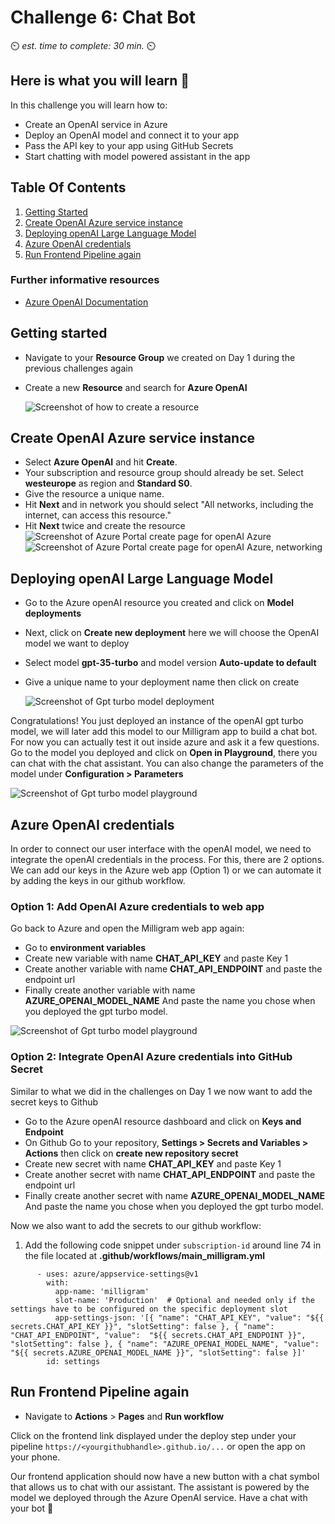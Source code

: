 # Challenge 6: Chat Bot

⏲️ _est. time to complete: 30 min._ ⏲️

## Here is what you will learn 🎯

In this challenge you will learn how to:

- Create an OpenAI service in Azure
- Deploy an OpenAI model and connect it to your app
- Pass the API key to your app using GitHub Secrets
- Start chatting with model powered assistant in the app

## Table Of Contents

1. [Getting Started](#getting-started)
2. [Create OpenAI Azure service instance](#create-openai-azure-service-instance)
3. [Deploying openAI Large Language Model](#deploying-openai-large-language-model)
4. [Azure OpenAI credentials](#azure-openai-credentials)
5. [Run Frontend Pipeline again](#run-frontend-pipeline-again)

### Further informative resources

- [Azure OpenAI Documentation](https://learn.microsoft.com/en-us/azure/ai-services/openai/)


## Getting started
- Navigate to your **Resource Group** we created on Day 1 during the previous challenges again
- Create a new **Resource** and search for **Azure OpenAI**

    ![Screenshot of how to create a resource](./images/resource-azure-openai.png)

## Create OpenAI Azure service instance

- Select **Azure OpenAI** and hit **Create**.
- Your subscription and resource group should already be set. Select **westeurope** as region and **Standard S0**.
- Give the resource a unique name.
- Hit **Next** and in network you should select "All networks, including the internet, can access this resource."
- Hit **Next** twice and create the resource
  ![Screenshot of Azure Portal create page for openAI Azure](./images/resource-azure-openai-settings.png)
  ![Screenshot of Azure Portal create page for openAI Azure, networking](./images/resource-azure-openai-network.png)

## Deploying openAI Large Language Model 
- Go to the Azure openAI resource you created and click on **Model deployments**
- Next, click on **Create new deployment** here we will choose the OpenAI model we want to deploy
- Select model **gpt-35-turbo** and model version **Auto-update to default**
- Give a unique name to your deployment name then click on create  

  ![Screenshot of Gpt turbo model deployment](./images/gpt-turbo-deployment.png)

Congratulations! You just deployed an instance of the openAI gpt turbo model, we will later add this model to our Milligram app to build a chat bot. For now you can actually test it out inside azure and ask it a few questions. Go to the model you deployed and click on **Open in Playground**, there you can chat with the chat assistant. You can also change the parameters of the model under **Configuration > Parameters**
 
![Screenshot of Gpt turbo model playground](./images/gpt-playground.png)

## Azure OpenAI credentials
In order to connect our user interface with the openAI model, we need to integrate the openAI credentials in the process. For this, there are 2 options. We can add our keys in the Azure web app (Option 1) or we can automate it by adding the keys in our github workflow.

### Option 1: Add OpenAI Azure credentials to web app
Go back to Azure and open the Milligram web app again:
- Go to **environment variables**  
- Create new variable with name **CHAT_API_KEY** and paste Key 1
- Create another variable with name **CHAT_API_ENDPOINT** and paste the endpoint url
- Finally create another variable with name **AZURE_OPENAI_MODEL_NAME** And paste the name you chose when you deployed the gpt turbo model.

![Screenshot of Gpt turbo model playground](./images/milligram-env-vars.png)

### Option 2: Integrate OpenAI Azure credentials into GitHub Secret 
Similar to what we did in the challenges on Day 1 we now want to add the secret keys to Github 
- Go to the Azure openAI resource dashboard and click on **Keys and Endpoint**
- On Github Go to your repository, **Settings > Secrets and Variables > Actions** then click on **create new repository secret**
- Create new secret with name **CHAT_API_KEY** and paste Key 1
- Create another secret with name **CHAT_API_ENDPOINT** and paste the endpoint url
- Finally create another secret with name **AZURE_OPENAI_MODEL_NAME** And paste the name you chose when you deployed the gpt turbo model.

Now we also want to add the secrets to our github workflow:  

1. Add the following code snippet under `subscription-id` around line 74 in the file located at **.github/workflows/main_milligram.yml**
```
      - uses: azure/appservice-settings@v1
        with:
          app-name: 'milligram'
          slot-name: 'Production'  # Optional and needed only if the settings have to be configured on the specific deployment slot
          app-settings-json: '[{ "name": "CHAT_API_KEY", "value": "${{ secrets.CHAT_API_KEY }}", "slotSetting": false }, { "name": "CHAT_API_ENDPOINT", "value":  "${{ secrets.CHAT_API_ENDPOINT }}", "slotSetting": false }, { "name": "AZURE_OPENAI_MODEL_NAME", "value": "${{ secrets.AZURE_OPENAI_MODEL_NAME }}", "slotSetting": false }]'
        id: settings
```

## Run Frontend Pipeline again

- Navigate to **Actions** > **Pages** and **Run workflow**

Click on the frontend link displayed under the deploy step under your pipeline `https://<yourgithubhandle>.github.io/...` or open the app on your phone.

Our frontend application should now have a new button with a chat symbol that allows us to chat with our assistant. The assistant is powered by the model we deployed through the Azure OpenAI service. Have a chat with your bot 🎉